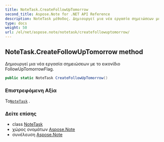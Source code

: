 ```yaml
---
title: NoteTask.CreateFollowUpTomorrow
second_title: Aspose.Note for .NET API Reference
description: NoteTask μέθοδος. Δημιουργεί μια νέα εργασία σημειώσεων με το εικονίδιο FollowUpTomorrowFlag.
type: docs
weight: 50
url: /el/net/aspose.note/notetask/createfollowuptomorrow/
---
```

## NoteTask.CreateFollowUpTomorrow method

Δημιουργεί μια νέα εργασία σημειώσεων με το εικονίδιο FollowUpTomorrowFlag.

```csharp
public static NoteTask CreateFollowUpTomorrow()
```

### Επιστρεφόμενη Αξία

Το[`NoteTask`](../) .

### Δείτε επίσης

* class [NoteTask](../)
* χώρος ονομάτων [Aspose.Note](../../notetask/)
* συνέλευση [Aspose.Note](../../../)


